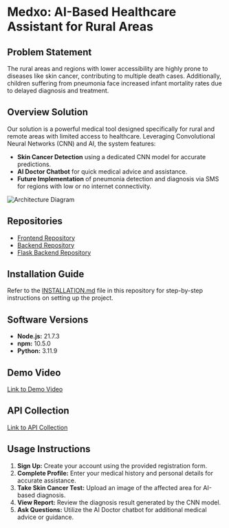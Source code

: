 # Medxo: AI-Based Healthcare Assistant for Rural Areas

## Problem Statement
The rural areas and regions with lower accessibility are highly prone to diseases like skin cancer, contributing to multiple death cases. Additionally, children suffering from pneumonia face increased infant mortality rates due to delayed diagnosis and treatment.

## Overview Solution
Our solution is a powerful medical tool designed specifically for rural and remote areas with limited access to healthcare. Leveraging Convolutional Neural Networks (CNN) and AI, the system features:
- **Skin Cancer Detection** using a dedicated CNN model for accurate predictions.
- **AI Doctor Chatbot** for quick medical advice and assistance.
- **Future Implementation** of pneumonia detection and diagnosis via SMS for regions with low or no internet connectivity.

![Architecture Diagram](https://github.com/user-attachments/assets/0319ca8c-52f4-4f8a-a4d5-14476afc28b4)

## Repositories
- [Frontend Repository](https://github.com/Utkarsh-Anandani/hackathon-skin-cancer-detection-frontend)
- [Backend Repository](https://github.com/Utkarsh-Anandani/hackathon-skin-cancer-detection-backend)
- [Flask Backend Repository](https://github.com/Utkarsh-Anandani/hackathon-skin-cancer-detection-DL-backend)

## Installation Guide
Refer to the [INSTALLATION.md](#) file in this repository for step-by-step instructions on setting up the project.

## Software Versions
- **Node.js:** 21.7.3  
- **npm:** 10.5.0  
- **Python:** 3.11.9  

## Demo Video
[Link to Demo Video](#)

## API Collection
[Link to API Collection](https://www.postman.com/utkarsh-anandani/e-hackathon/overview)

## Usage Instructions
1. **Sign Up:** Create your account using the provided registration form.
2. **Complete Profile:** Enter your medical history and personal details for accurate assistance.
3. **Take Skin Cancer Test:** Upload an image of the affected area for AI-based diagnosis.
4. **View Report:** Review the diagnosis result generated by the CNN model.
5. **Ask Questions:** Utilize the AI Doctor chatbot for additional medical advice or guidance.


